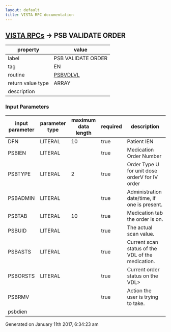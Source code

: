 ```yaml
---
layout: default
title: VISTA RPC documentation
---
```




## [VISTA RPCs](TableOfContent.md) &#8594; PSB VALIDATE ORDER 

 property | value 
--- | --- 
 label | PSB VALIDATE ORDER
 tag | EN
 routine | [PSBVDLVL](http://code.osehra.org/dox/Routine_PSBVDLVL_source.html)
 return value type | ARRAY
 description | 

### Input Parameters

| input parameter | parameter type | maximum data length | required | description | 
| --- | --- | --- | --- | --- | 
| DFN | LITERAL | 10 | true | Patient IEN | 
| PSBIEN | LITERAL |  | true | Medication Order Number | 
| PSBTYPE | LITERAL | 2 | true | Order Type U for unit dose orderV for IV order | 
| PSBADMIN | LITERAL |  | true | Administration date/time, if one is present. | 
| PSBTAB | LITERAL | 10 | true | Medication tab the order is on. | 
| PSBUID | LITERAL |  | true | The actual scan value. | 
| PSBASTS | LITERAL |  | true | Current scan status of the VDL of the medication. | 
| PSBORSTS | LITERAL |  | true | Current order status on the VDL> | 
| PSBRMV |  |  | true | Action the user is trying to take. | 
| psbdien |  |  |  |  | 




Generated on January 11th 2017, 6:34:23 am